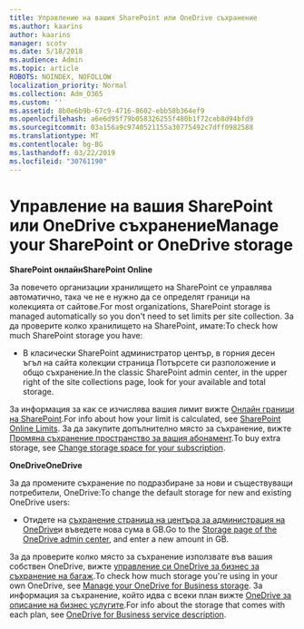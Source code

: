 ```yaml
---
title: Управление на вашия SharePoint или OneDrive съхранение
ms.author: kaarins
author: kaarins
manager: scotv
ms.date: 5/18/2018
ms.audience: Admin
ms.topic: article
ROBOTS: NOINDEX, NOFOLLOW
localization_priority: Normal
ms.collection: Adm_O365
ms.custom: ''
ms.assetid: 8b0e6b9b-67c9-4716-8602-ebb58b364ef9
ms.openlocfilehash: a6e6d95f79b058326255f480b1f72ceb8d94bfd9
ms.sourcegitcommit: 03a156a9c9740521155a30775492c7dff0982588
ms.translationtype: MT
ms.contentlocale: bg-BG
ms.lasthandoff: 03/22/2019
ms.locfileid: "30761190"
---
```

# <a name="manage-your-sharepoint-or-onedrive-storage"></a><span data-ttu-id="67be5-102">Управление на вашия SharePoint или OneDrive съхранение</span><span class="sxs-lookup"><span data-stu-id="67be5-102">Manage your SharePoint or OneDrive storage</span></span>

 <span data-ttu-id="67be5-103">**SharePoint онлайн**</span><span class="sxs-lookup"><span data-stu-id="67be5-103">**SharePoint Online**</span></span>
  
<span data-ttu-id="67be5-104">За повечето организации хранилището на SharePoint се управлява автоматично, така че не е нужно да се определят граници на колекцията от сайтове.</span><span class="sxs-lookup"><span data-stu-id="67be5-104">For most organizations, SharePoint storage is managed automatically so you don't need to set limits per site collection.</span></span> <span data-ttu-id="67be5-105">За да проверите колко хранилището на SharePoint, имате:</span><span class="sxs-lookup"><span data-stu-id="67be5-105">To check how much SharePoint storage you have:</span></span>
  
- <span data-ttu-id="67be5-106">В класически SharePoint администратор център, в горния десен ъгъл на сайта колекции страница Потърсете си разположение и общо съхранение.</span><span class="sxs-lookup"><span data-stu-id="67be5-106">In the classic SharePoint admin center, in the upper right of the site collections page, look for your available and total storage.</span></span>
    
<span data-ttu-id="67be5-107">За информация за как се изчислява вашия лимит вижте [Онлайн граници на SharePoint](https://go.microsoft.com/fwlink/p/?LinkID=856113).</span><span class="sxs-lookup"><span data-stu-id="67be5-107">For info about how your limit is calculated, see [SharePoint Online Limits](https://go.microsoft.com/fwlink/p/?LinkID=856113).</span></span> <span data-ttu-id="67be5-108">За да закупите допълнително място за съхранение, вижте [Промяна съхранение пространство за вашия абонамент](https://go.microsoft.com/fwlink/?linkid=866428).</span><span class="sxs-lookup"><span data-stu-id="67be5-108">To buy extra storage, see [Change storage space for your subscription](https://go.microsoft.com/fwlink/?linkid=866428).</span></span>
  
 <span data-ttu-id="67be5-109">**OneDrive**</span><span class="sxs-lookup"><span data-stu-id="67be5-109">**OneDrive**</span></span>
  
<span data-ttu-id="67be5-110">За да промените съхранение по подразбиране за нови и съществуващи потребители, OneDrive:</span><span class="sxs-lookup"><span data-stu-id="67be5-110">To change the default storage for new and existing OneDrive users:</span></span>
  
- <span data-ttu-id="67be5-111">Отидете на [съхранение страница на центъра за администрация на OneDrive](https://admin.onedrive.com/?v=StorageSettings)и въведете нова сума в GB.</span><span class="sxs-lookup"><span data-stu-id="67be5-111">Go to the [Storage page of the OneDrive admin center](https://admin.onedrive.com/?v=StorageSettings), and enter a new amount in GB.</span></span>
    
<span data-ttu-id="67be5-112">За да проверите колко място за съхранение използвате във вашия собствен OneDrive, вижте [управление си OneDrive за бизнес за съхранение на багаж](https://go.microsoft.com/fwlink/?linkid=866429).</span><span class="sxs-lookup"><span data-stu-id="67be5-112">To check how much storage you're using in your own OneDrive, see [Manage your OneDrive for Business storage](https://go.microsoft.com/fwlink/?linkid=866429).</span></span> <span data-ttu-id="67be5-113">За информация за съхранение, който идва с всеки план вижте [OneDrive за описание на бизнес услугите](https://go.microsoft.com/fwlink/p/?LinkID=826071).</span><span class="sxs-lookup"><span data-stu-id="67be5-113">For info about the storage that comes with each plan, see [OneDrive for Business service description](https://go.microsoft.com/fwlink/p/?LinkID=826071).</span></span>
  

